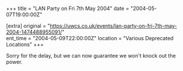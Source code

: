 +++
title = "LAN Party on Fri 7th May 2004"
date = "2004-05-07T19:00:00Z"

[extra]
original = "https://uwcs.co.uk/events/lan-party-on-fri-7th-may-2004-1474488955091/"    
ent_time = "2004-05-09T22:00:00Z"
location = "Various Deprecated Locations"
+++

Sorry for the delay, but we can now guarantee we won't knock out the power.

